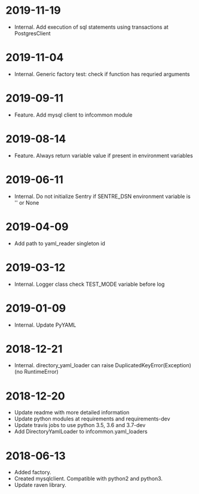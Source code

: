 2019-11-19
==========
* Internal. Add execution of sql statements using transactions at PostgresClient

2019-11-04
==========
* Internal. Generic factory test: check if function has requried arguments

2019-09-11
==========
* Feature. Add mysql client to infcommon module

2019-08-14
==========
* Feature. Always return variable value if present in environment variables

2019-06-11
==========
* Internal. Do not initialize Sentry if SENTRE_DSN environment variable is '' or None

2019-04-09
==========
* Add path to yaml_reader singleton id

2019-03-12
==========
* Internal. Logger class check TEST_MODE variable before log

2019-01-09
==========
* Internal. Update PyYAML

2018-12-21
==========
* Internal. directory_yaml_loader can raise DuplicatedKeyError(Exception) (no RuntimeError)

2018-12-20
==========
* Update readme with more detailed information
* Update python modules at requirements and requirements-dev
* Update travis jobs to use python 3.5, 3.6 and 3.7-dev
* Add DirectoryYamlLoader to infcommon.yaml_loaders

2018-06-13
==========
* Added factory.
* Created mysqlclient. Compatible with python2 and python3.
* Update raven library.
